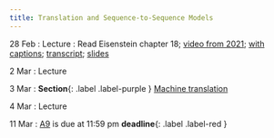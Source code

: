 ```yaml
---
title: Translation and Sequence-to-Sequence Models
---
```


28 Feb
: Lecture
  : Read Eisenstein chapter 18; [video from 2021](https://drive.google.com/file/d/18J0RTgezne5rfu5f9ryaA4Yu1V567q28/view?usp=sharing); [with captions](https://drive.google.com/file/d/1Sej4uNP5bjH0Cot73QKVu5ymHbRWwbN7/view?usp=sharing); [transcript](https://drive.google.com/file/d/1UR1RuQCQHVHn4CL5KabtlnVK7DLnt0WK/view?usp=sharing); [slides](https://drive.google.com/file/d/1BZ6IKDjn12TI8Vg-uf0PvSMZg_C1T9gm/view?usp=sharing) 

2 Mar
: Lecture

3 Mar
: **Section**{: .label .label-purple } [Machine translation](#)

4 Mar
: Lecture

11 Mar
  : [A9](assets/docs/A9.pdf) is due at 11:59 pm **deadline**{: .label .label-red }


